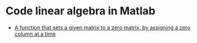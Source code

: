# Code linear algebra in Matlab
- [A function that sets a given matrix to a zero matrix, by assigning a zero column at a time](ZeroMatrix_unb.m)
